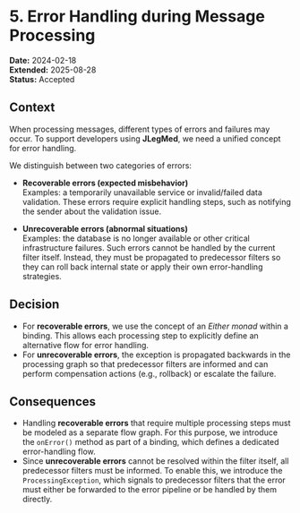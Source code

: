 # 5. Error Handling during Message Processing

**Date:** 2024-02-18  
**Extended:** 2025-08-28  
**Status:** Accepted

## Context
When processing messages, different types of errors and failures may occur. To support developers using **JLegMed**, we need a unified concept for error handling.

We distinguish between two categories of errors:

* **Recoverable errors (expected misbehavior)**  
  Examples: a temporarily unavailable service or invalid/failed data validation. These errors require explicit handling steps, such as notifying the sender about the validation issue.

* **Unrecoverable errors (abnormal situations)**  
  Examples: the database is no longer available or other critical infrastructure failures. Such errors cannot be handled by the current filter itself. Instead, they must be propagated to predecessor filters so they can roll back internal state or apply their own error-handling strategies.

## Decision
* For **recoverable errors**, we use the concept of an *Either monad* within a binding. This allows each processing step to explicitly define an alternative flow for error handling.
* For **unrecoverable errors**, the exception is propagated backwards in the processing graph so that predecessor filters are informed and can perform compensation actions (e.g., rollback) or escalate the failure.

## Consequences
* Handling **recoverable errors** that require multiple processing steps must be modeled as a separate flow graph. For this purpose, we introduce the `onError()` method as part of a binding, which defines a dedicated error-handling flow.
* Since **unrecoverable errors** cannot be resolved within the filter itself, all predecessor filters must be informed. To enable this, we introduce the `ProcessingException`, which signals to predecessor filters that the error must either be forwarded to the error pipeline or be handled by them directly.  